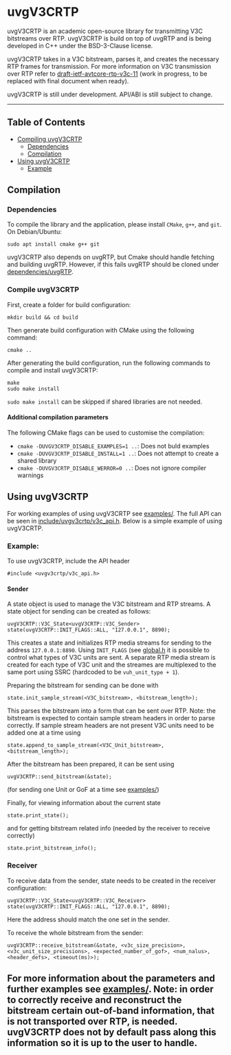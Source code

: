 uvgV3CRTP
=======

uvgV3CRTP is an academic open-source library for transmitting V3C bitstreams over RTP. uvgV3CRTP is build on top of uvgRTP and is being developed in C++ under the BSD-3-Clause license. 
              
uvgV3CRTP takes in a V3C bitstream, parses it, and creates the necessary RTP frames for transmission. For more information on V3C transmission over RTP refer to [draft-ietf-avtcore-rtp-v3c-11]() (work in progress, to be replaced with final document when ready).
  
uvgV3CRTP is still under development. API/ABI is still subject to change.

---


## Table of Contents

- [Compiling uvgV3CRTP](#compilation)
  - [Dependencies](#dependencies)
  - [Compilation](#compile-uvgv3crtp)
- [Using uvgV3CRTP](#using-uvgv3crtp)
  - [Example](#example)


## Compilation
### Dependencies
To compile the library and the application, please install ```CMake```, ```g++```, and ```git```.
On Debian/Ubuntu:
```
sudo apt install cmake g++ git
```

uvgV3CRTP also depends on uvgRTP, but Cmake should handle fetching and building uvgRTP. However, if this fails uvgRTP should be cloned under [dependencies/uvgRTP](dependencies/uvgRTP).

### Compile uvgV3CRTP
First, create a folder for build configuration:

```
mkdir build && cd build
```

Then generate build configuration with CMake using the following command:

```
cmake ..
```

After generating the build configuration, run the following commands to compile and install uvgV3CRTP:
```
make
sudo make install
```

```sudo make install``` can be skipped if shared libraries are not needed.

#### Additional compilation parameters

The following CMake flags can be used to customise the compilation:
- ```cmake -DUVGV3CRTP_DISABLE_EXAMPLES=1 ..```: Does not buld examples
- ```cmake -DUVGV3CRTP_DISABLE_INSTALL=1 ..```: Does not attempt to create a shared library
- ```cmake -DUVGV3CRTP_DISABLE_WERROR=0 ..```: Does not ignore compiler warnings


## Using uvgV3CRTP

For working examples of using uvgV3CRTP see [examples/](examples/). The full API can be seen in [include/uvgv3crtp/v3c_api.h](include/uvgv3crtp/v3c_api.h). Below is a simple example of using uvgV3CRTP.


### Example:

To use uvgV3CRTP, include the API header
```
#include <uvgv3crtp/v3c_api.h>
```

#### Sender

A state object is used to manage the V3C bitstream and RTP streams. A state object for sending can be created as follows:

```
uvgV3CRTP::V3C_State<uvgV3CRTP::V3C_Sender> state(uvgV3CRTP::INIT_FLAGS::ALL, "127.0.0.1", 8890);
```

This creates a state and initializes RTP media streams for sending to the address ```127.0.0.1:8890```. Using ```INIT_FLAGS``` (see [global.h](include/uvgv3crtp/global.h) it is possible to control what types of V3C units are sent. A separate RTP media stream is created for each type of V3C unit and the streames are multiplexed to the same port using SSRC (hardcoded to be ```vuh_unit_type + 1```).

Preparing the bitstream for sending can be done with
```
state.init_sample_stream(<V3C_bitstream>, <bitstream_length>);
```
This parses the bitstream into a form that can be sent over RTP. Note: the bitstream is expected to contain sample stream headers in order to parse correctly. If sample stream headers are not present V3C units need to be added one at a time using
```
state.append_to_sample_stream(<V3C_Unit_bitstream>, <bitstream_length>);
```

After the bitstream has been prepared, it can be sent using
```
uvgV3CRTP::send_bitstream(&state);
```
(for sending one Unit or GoF at a time see [examples/](examples/))

Finally, for viewing information about the current state
```
state.print_state();
```
and for getting bitstream related info (needed by the receiver to receive correctly)
```
state.print_bitstream_info();
```


### Receiver

To receive data from the sender, state needs to be created in the receiver configuration:
```
uvgV3CRTP::V3C_State<uvgV3CRTP::V3C_Receiver> state(uvgV3CRTP::INIT_FLAGS::ALL, "127.0.0.1", 8890);
```
Here the address should match the one set in the sender.

To receive the whole bitstream from the sender:
```
uvgV3CRTP::receive_bitstream(&state, <v3c_size_precision>, <v3c_unit_size_precisions>, <expected_number_of_gof>, <num_nalus>, <header_defs>, <timeout(ms)>);
```
For more information about the parameters and further examples see [examples/](examples/).
Note: in order to correctly receive and reconstruct the bitstream certain out-of-band information, that is not transported over RTP, is needed. uvgV3CRTP does not by default pass along this information so it is up to the user to handle.
---

